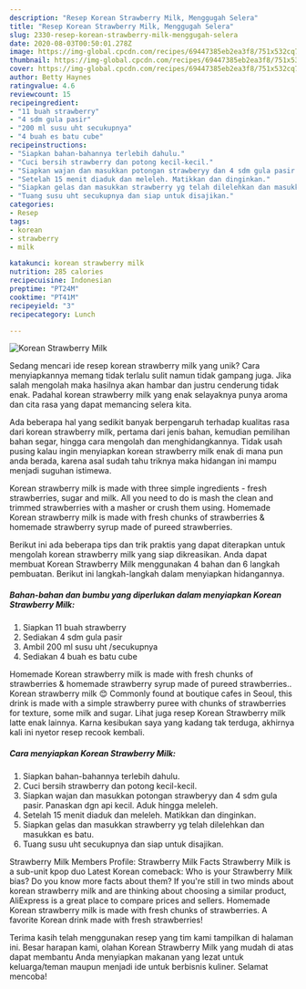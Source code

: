 ```yaml
---
description: "Resep Korean Strawberry Milk, Menggugah Selera"
title: "Resep Korean Strawberry Milk, Menggugah Selera"
slug: 2330-resep-korean-strawberry-milk-menggugah-selera
date: 2020-08-03T00:50:01.278Z
image: https://img-global.cpcdn.com/recipes/69447385eb2ea3f8/751x532cq70/korean-strawberry-milk-foto-resep-utama.jpg
thumbnail: https://img-global.cpcdn.com/recipes/69447385eb2ea3f8/751x532cq70/korean-strawberry-milk-foto-resep-utama.jpg
cover: https://img-global.cpcdn.com/recipes/69447385eb2ea3f8/751x532cq70/korean-strawberry-milk-foto-resep-utama.jpg
author: Betty Haynes
ratingvalue: 4.6
reviewcount: 15
recipeingredient:
- "11 buah strawberry"
- "4 sdm gula pasir"
- "200 ml susu uht secukupnya"
- "4 buah es batu cube"
recipeinstructions:
- "Siapkan bahan-bahannya terlebih dahulu."
- "Cuci bersih strawberry dan potong kecil-kecil."
- "Siapkan wajan dan masukkan potongan strawberyy dan 4 sdm gula pasir. Panaskan dgn api kecil. Aduk hingga meleleh."
- "Setelah 15 menit diaduk dan meleleh. Matikkan dan dinginkan."
- "Siapkan gelas dan masukkan strawberry yg telah dilelehkan dan masukkan es batu."
- "Tuang susu uht secukupnya dan siap untuk disajikan."
categories:
- Resep
tags:
- korean
- strawberry
- milk

katakunci: korean strawberry milk 
nutrition: 285 calories
recipecuisine: Indonesian
preptime: "PT24M"
cooktime: "PT41M"
recipeyield: "3"
recipecategory: Lunch

---
```



![Korean Strawberry Milk](https://img-global.cpcdn.com/recipes/69447385eb2ea3f8/751x532cq70/korean-strawberry-milk-foto-resep-utama.jpg)

Sedang mencari ide resep korean strawberry milk yang unik? Cara menyiapkannya memang tidak terlalu sulit namun tidak gampang juga. Jika salah mengolah maka hasilnya akan hambar dan justru cenderung tidak enak. Padahal korean strawberry milk yang enak selayaknya punya aroma dan cita rasa yang dapat memancing selera kita.

Ada beberapa hal yang sedikit banyak berpengaruh terhadap kualitas rasa dari korean strawberry milk, pertama dari jenis bahan, kemudian pemilihan bahan segar, hingga cara mengolah dan menghidangkannya. Tidak usah pusing kalau ingin menyiapkan korean strawberry milk enak di mana pun anda berada, karena asal sudah tahu triknya maka hidangan ini mampu menjadi suguhan istimewa.

Korean strawberry milk is made with three simple ingredients - fresh strawberries, sugar and milk. All you need to do is mash the clean and trimmed strawberries with a masher or crush them using. Homemade Korean strawberry milk is made with fresh chunks of strawberries &amp; homemade strawberry syrup made of pureed strawberries.


Berikut ini ada beberapa tips dan trik praktis yang dapat diterapkan untuk mengolah korean strawberry milk yang siap dikreasikan. Anda dapat membuat Korean Strawberry Milk menggunakan 4 bahan dan 6 langkah pembuatan. Berikut ini langkah-langkah dalam menyiapkan hidangannya.

<!--inarticleads1-->

##### Bahan-bahan dan bumbu yang diperlukan dalam menyiapkan Korean Strawberry Milk:

1. Siapkan 11 buah strawberry
1. Sediakan 4 sdm gula pasir
1. Ambil 200 ml susu uht /secukupnya
1. Sediakan 4 buah es batu cube


Homemade Korean strawberry milk is made with fresh chunks of strawberries &amp; homemade strawberry syrup made of pureed strawberries.. Korean strawberry milk 😊 Commonly found at boutique cafes in Seoul, this drink is made with a simple strawberry puree with chunks of strawberries for texture, some milk and sugar. Lihat juga resep Korean Strawberry milk latte enak lainnya. Karna kesibukan saya yang kadang tak terduga, akhirnya kali ini nyetor resep recook kembali. 

<!--inarticleads2-->

##### Cara menyiapkan Korean Strawberry Milk:

1. Siapkan bahan-bahannya terlebih dahulu.
1. Cuci bersih strawberry dan potong kecil-kecil.
1. Siapkan wajan dan masukkan potongan strawberyy dan 4 sdm gula pasir. Panaskan dgn api kecil. Aduk hingga meleleh.
1. Setelah 15 menit diaduk dan meleleh. Matikkan dan dinginkan.
1. Siapkan gelas dan masukkan strawberry yg telah dilelehkan dan masukkan es batu.
1. Tuang susu uht secukupnya dan siap untuk disajikan.


Strawberry Milk Members Profile: Strawberry Milk Facts Strawberry Milk is a sub-unit kpop duo Latest Korean comeback: Who is your Strawberry Milk bias? Do you know more facts about them? If you&#39;re still in two minds about korean strawberry milk and are thinking about choosing a similar product, AliExpress is a great place to compare prices and sellers. Homemade Korean strawberry milk is made with fresh chunks of strawberries. A favorite Korean drink made with fresh strawberries! 

Terima kasih telah menggunakan resep yang tim kami tampilkan di halaman ini. Besar harapan kami, olahan Korean Strawberry Milk yang mudah di atas dapat membantu Anda menyiapkan makanan yang lezat untuk keluarga/teman maupun menjadi ide untuk berbisnis kuliner. Selamat mencoba!

